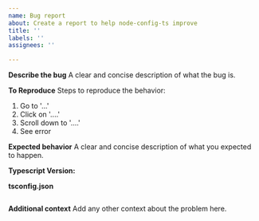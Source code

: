 ```yaml
---
name: Bug report
about: Create a report to help node-config-ts improve
title: ''
labels: ''
assignees: ''

---
```


**Describe the bug**
A clear and concise description of what the bug is.

**To Reproduce**
Steps to reproduce the behavior:
1. Go to '...'
2. Click on '....'
3. Scroll down to '....'
4. See error

**Expected behavior**
A clear and concise description of what you expected to happen.


**Typescript Version:**

**tsconfig.json**
```json
```

**Additional context**
Add any other context about the problem here.
